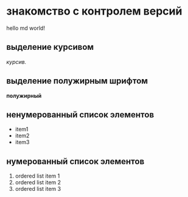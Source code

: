 # знакомство с контролем версий

hello md world!

## выделение курсивом

*курсив.*


## выделение полужирным шрифтом

**полужирный**


## ненумерованный список элементов

* item1
* item2
* item3

## нумерованный список элементов

1. ordered list item 1
2. ordered list item 2
3. ordered list item 3

